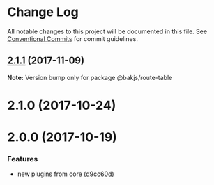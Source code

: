 # Change Log

All notable changes to this project will be documented in this file.
See [Conventional Commits](https://conventionalcommits.org) for commit guidelines.

<a name="2.1.1"></a>
## [2.1.1](https://github.com/bakjs/plugins/compare/@bakjs/route-table@2.1.0...@bakjs/route-table@2.1.1) (2017-11-09)




**Note:** Version bump only for package @bakjs/route-table

<a name="2.1.0"></a>
# 2.1.0 (2017-10-24)



<a name="2.0.0"></a>
# 2.0.0 (2017-10-19)


### Features

* new plugins from core ([d9cc60d](https://github.com/bakjs/plugins/commit/d9cc60d))
